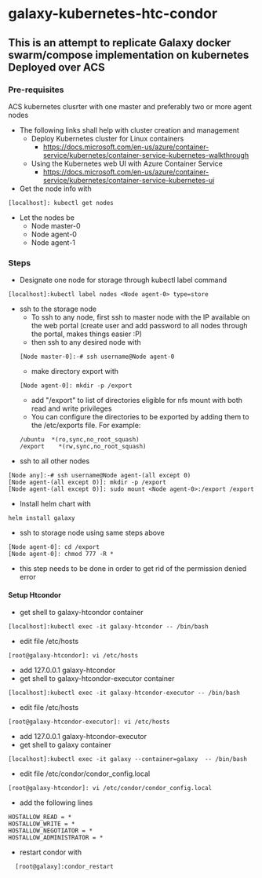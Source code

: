 # galaxy-kubernetes-htc-condor
## This is an attempt to replicate Galaxy docker swarm/compose implementation on kubernetes Deployed over ACS
### Pre-requisites
ACS kubernetes clusrter with one master and preferably two or more agent nodes
- The following links shall help with cluster creation and management
  - Deploy Kubernetes cluster for Linux containers
    - https://docs.microsoft.com/en-us/azure/container-service/kubernetes/container-service-kubernetes-walkthrough
  - Using the Kubernetes web UI with Azure Container Service
    - https://docs.microsoft.com/en-us/azure/container-service/kubernetes/container-service-kubernetes-ui
- Get the node info with 
```
[localhost]: kubectl get nodes
```
- Let the nodes be 
  - Node master-0 
  - Node agent-0 
  - Node agent-1 
  
### Steps
- Designate one node for storage through kubectl label command 
 ```
 [localhost]:kubectl label nodes <Node agent-0> type=store
 ```
- ssh to the storage node
  - To ssh to any node, first ssh to master node with the IP available on the web portal (create user and add password to all nodes through the portal, makes things easier :P)
  - then ssh to any desired node with
  ```
  [Node master-0]:-# ssh username@Node agent-0
  ```
  - make directory export with
  ```
  [Node agent-0]: mkdir -p /export
  ```
    - add "/export" to list of directories eligible for nfs mount with both read and write privileges
    - You can configure the directories to be exported by adding them to the /etc/exports file. For example:
    ```
    /ubuntu  *(ro,sync,no_root_squash)
    /export    *(rw,sync,no_root_squash)
    ```
- ssh to all other nodes
```
[Node any]:-# ssh username@Node agent-(all except 0)
[Node agent-(all except 0)]: mkdir -p /export
[Node agent-(all except 0)]: sudo mount <Node agent-0>:/export /export
```
- Install helm chart with
```
helm install galaxy
```
- ssh to storage node using same steps above 
```
[Node agent-0]: cd /export
[Node agent-0]: chmod 777 -R * 
```
  - this step needs to be done in order to get rid of the permission denied error

#### Setup Htcondor

- get shell to galaxy-htcondor container
```
[localhost]:kubectl exec -it galaxy-htcondor -- /bin/bash
```
  - edit file /etc/hosts
  ```
  [root@galaxy-htcondor]: vi /etc/hosts
  ```
  - add 127.0.0.1   galaxy-htcondor
- get shell to galaxy-htcondor-executor container
```
[localhost]:kubectl exec -it galaxy-htcondor-executor -- /bin/bash
```
  - edit file /etc/hosts
  ```
  [root@galaxy-htcondor-executor]: vi /etc/hosts
  ```
  - add 127.0.0.1   galaxy-htcondor-executor 
- get shell to galaxy container
```
[localhost]:kubectl exec -it galaxy --container=galaxy  -- /bin/bash
```
  - edit file /etc/condor/condor_config.local
  ```
  [root@galaxy-htcondor]: vi /etc/condor/condor_config.local
  ```
  - add the following lines
  ```
  HOSTALLOW_READ = *
  HOSTALLOW_WRITE = *
  HOSTALLOW_NEGOTIATOR = *
  HOSTALLOW_ADMINISTRATOR = *
  ```
  - restart condor with 
  ```
    [root@galaxy]:condor_restart
  ```
